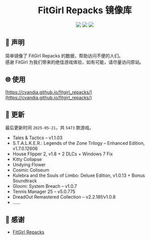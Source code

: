 ﻿<div align="center">

# FitGirl Repacks 镜像库

![](https://count.getloli.com/get/@fitgirl_repacks?theme=booru-lewd)
![](https://img.shields.io/badge/ci-passing-brightgreen.svg?logo=github) ![](https://img.shields.io/badge/license-MIT-brightgreen.svg)

</div>

## 📜 声明
简单镜像了 FitGirl Repacks 的数据，帮助访问不便的人们。  
感谢 FitGirl 为我们带来的绝佳游戏体验，如有可能，请尽量访问原站。

## 🌐 使用
[https://cvandia.github.io/fitgirl_repacks/](https://cvandia.github.io/fitgirl_repacks/)

## 🔄 更新
最后更新时间 `2025-05-21`，共 `5473` 款游戏。
- Tales & Tactics – v1.1.03
- S.T.A.L.K.E.R.: Legends of the Zone Trilogy – Enhanced Edition, v1.7.0.12606
- House Flipper 2, v1.8 + 2 DLCs + Windows 7 Fix
- Kitty Collapse
- Undying Flower
- Cosmic Coliseum
- Kulebra and the Souls of Limbo: Deluxe Edition, v1.0.13 + Bonus Soundtrack
- Gloom: System Breach – v1.0.7
- Tennis Manager 25 – v5.0.775
- DreadOut Remastered Collection – v2.2.18f/v1.0.8
- ……

## 🙏 感谢
- [FitGirl Repacks](https://fitgirl-repacks.site/)
